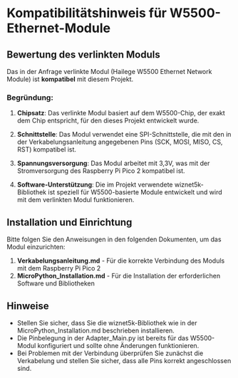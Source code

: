 # Kompatibilitätshinweis für W5500-Ethernet-Module

## Bewertung des verlinkten Moduls

Das in der Anfrage verlinkte Modul (Hailege W5500 Ethernet Network Module) ist **kompatibel** mit diesem Projekt. 

### Begründung:

1. **Chipsatz**: Das verlinkte Modul basiert auf dem W5500-Chip, der exakt dem Chip entspricht, für den dieses Projekt entwickelt wurde.

2. **Schnittstelle**: Das Modul verwendet eine SPI-Schnittstelle, die mit den in der Verkabelungsanleitung angegebenen Pins (SCK, MOSI, MISO, CS, RST) kompatibel ist.

3. **Spannungsversorgung**: Das Modul arbeitet mit 3,3V, was mit der Stromversorgung des Raspberry Pi Pico 2 kompatibel ist.

4. **Software-Unterstützung**: Die im Projekt verwendete wiznet5k-Bibliothek ist speziell für W5500-basierte Module entwickelt und wird mit dem verlinkten Modul funktionieren.

## Installation und Einrichtung

Bitte folgen Sie den Anweisungen in den folgenden Dokumenten, um das Modul einzurichten:

1. **Verkabelungsanleitung.md** - Für die korrekte Verbindung des Moduls mit dem Raspberry Pi Pico 2
2. **MicroPython_Installation.md** - Für die Installation der erforderlichen Software und Bibliotheken

## Hinweise

- Stellen Sie sicher, dass Sie die wiznet5k-Bibliothek wie in der MicroPython_Installation.md beschrieben installieren.
- Die Pinbelegung in der Adapter_Main.py ist bereits für das W5500-Modul konfiguriert und sollte ohne Änderungen funktionieren.
- Bei Problemen mit der Verbindung überprüfen Sie zunächst die Verkabelung und stellen Sie sicher, dass alle Pins korrekt angeschlossen sind.